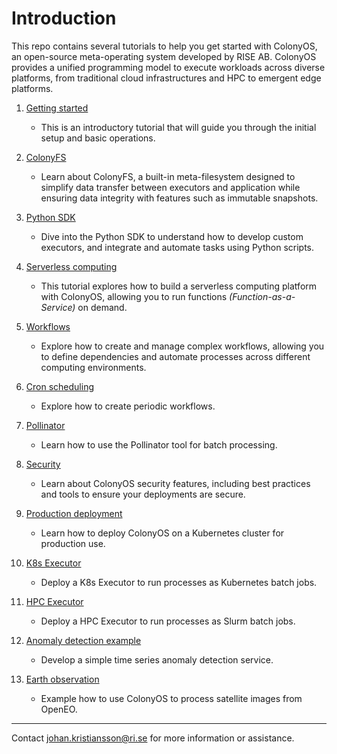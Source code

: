 # Introduction

This repo contains several tutorials to help you get started with ColonyOS, an open-source meta-operating system developed by RISE AB. ColonyOS provides a unified programming model to execute workloads across diverse platforms, from traditional cloud infrastructures and HPC to emergent edge platforms. 

1. [Getting started](01-getting-started/README.md)
    - This is an introductory tutorial that will guide you through the initial setup and basic operations.

2. [ColonyFS](02-colonyfs/README.md)
    - Learn about ColonyFS, a built-in meta-filesystem designed to simplify data transfer between executors and application while ensuring data integrity with features such as immutable snapshots.

3. [Python SDK](03-python/README.md)
    - Dive into the Python SDK to understand how to develop custom executors, and integrate and automate tasks using Python scripts.

4. [Serverless computing](04-faas/README.md)
    - This tutorial explores how to build a serverless computing platform with ColonyOS, allowing you to run functions *(Function-as-a-Service)* on demand.

5. [Workflows](05-workflows/README.md)
    - Explore how to create and manage complex workflows, allowing you to define dependencies and automate processes across different computing environments.

6. [Cron scheduling](06-crons/README.md)
    - Explore how to create periodic workflows.

7. [Pollinator](07-pollinator/README.md)
    - Learn how to use the Pollinator tool for batch processing.

8. [Security](08-security/README.md)
    - Learn about ColonyOS security features, including best practices and tools to ensure your deployments are secure.

9. [Production deployment](09-production/README.md) 
    - Learn how to deploy ColonyOS on a Kubernetes cluster for production use.

10. [K8s Executor](10-k8s-executor/README.md)
    - Deploy a K8s Executor to run processes as Kubernetes batch jobs.

11. [HPC Executor](11-hpc-executor/README.md)
    - Deploy a HPC Executor to run processes as Slurm batch jobs.

12. [Anomaly detection example](12-anomaly-detection/README.md)
    - Develop a simple time series anomaly detection service.

13. [Earth observation](13-earth-observation/README.md)
    - Example how to use ColonyOS to process satellite images from OpenEO.

---

Contact [johan.kristiansson@ri.se](mailto:johan.kristiansson@ri.se) for more information or assistance.
